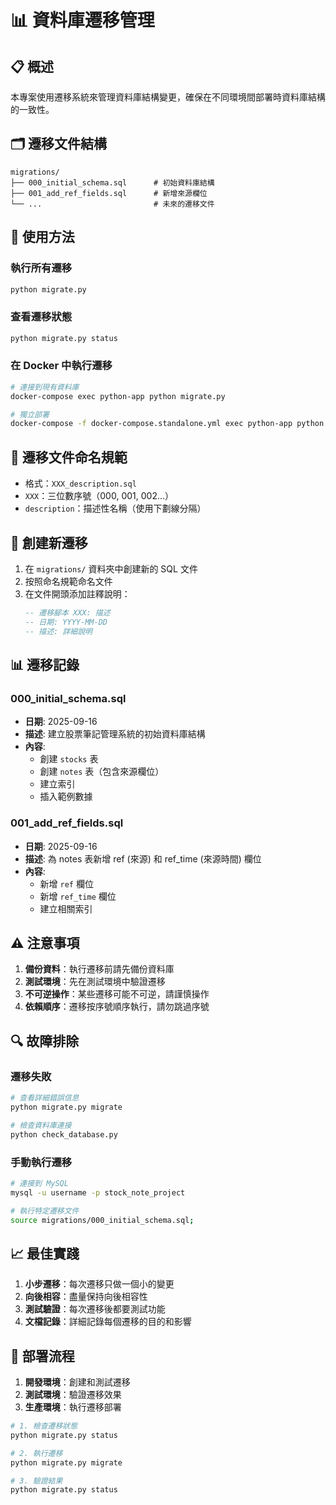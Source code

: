# 📊 資料庫遷移管理

## 📋 概述

本專案使用遷移系統來管理資料庫結構變更，確保在不同環境間部署時資料庫結構的一致性。

## 🗂️ 遷移文件結構

```
migrations/
├── 000_initial_schema.sql      # 初始資料庫結構
├── 001_add_ref_fields.sql      # 新增來源欄位
└── ...                         # 未來的遷移文件
```

## 🚀 使用方法

### 執行所有遷移
```bash
python migrate.py
```

### 查看遷移狀態
```bash
python migrate.py status
```

### 在 Docker 中執行遷移
```bash
# 連接到現有資料庫
docker-compose exec python-app python migrate.py

# 獨立部署
docker-compose -f docker-compose.standalone.yml exec python-app python migrate.py
```

## 📝 遷移文件命名規範

- 格式：`XXX_description.sql`
- `XXX`：三位數序號（000, 001, 002...）
- `description`：描述性名稱（使用下劃線分隔）

## 🔧 創建新遷移

1. 在 `migrations/` 資料夾中創建新的 SQL 文件
2. 按照命名規範命名文件
3. 在文件開頭添加註釋說明：
   ```sql
   -- 遷移腳本 XXX: 描述
   -- 日期: YYYY-MM-DD
   -- 描述: 詳細說明
   ```

## 📊 遷移記錄

### 000_initial_schema.sql
- **日期**: 2025-09-16
- **描述**: 建立股票筆記管理系統的初始資料庫結構
- **內容**:
  - 創建 `stocks` 表
  - 創建 `notes` 表（包含來源欄位）
  - 建立索引
  - 插入範例數據

### 001_add_ref_fields.sql
- **日期**: 2025-09-16
- **描述**: 為 notes 表新增 ref (來源) 和 ref_time (來源時間) 欄位
- **內容**:
  - 新增 `ref` 欄位
  - 新增 `ref_time` 欄位
  - 建立相關索引

## ⚠️ 注意事項

1. **備份資料**：執行遷移前請先備份資料庫
2. **測試環境**：先在測試環境中驗證遷移
3. **不可逆操作**：某些遷移可能不可逆，請謹慎操作
4. **依賴順序**：遷移按序號順序執行，請勿跳過序號

## 🔍 故障排除

### 遷移失敗
```bash
# 查看詳細錯誤信息
python migrate.py migrate

# 檢查資料庫連接
python check_database.py
```

### 手動執行遷移
```bash
# 連接到 MySQL
mysql -u username -p stock_note_project

# 執行特定遷移文件
source migrations/000_initial_schema.sql;
```

## 📈 最佳實踐

1. **小步遷移**：每次遷移只做一個小的變更
2. **向後相容**：盡量保持向後相容性
3. **測試驗證**：每次遷移後都要測試功能
4. **文檔記錄**：詳細記錄每個遷移的目的和影響

## 🚀 部署流程

1. **開發環境**：創建和測試遷移
2. **測試環境**：驗證遷移效果
3. **生產環境**：執行遷移部署

```bash
# 1. 檢查遷移狀態
python migrate.py status

# 2. 執行遷移
python migrate.py migrate

# 3. 驗證結果
python migrate.py status
```

